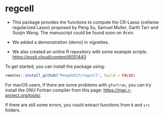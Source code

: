 # regcell

- This package provides the functions to compute the CR-Lasso (cellwise regularized Lasso) proposed by Peng Su, Samuel Muller, Garth Tarr and Suojin Wang. The manuscript could be found soon on Arxiv.

- We added a demonstration (demo) in vignettes.

- We also created an online R repository with some example scripts.  https://posit.cloud/content/6051440

To get started, you can install the package using:

```r
remotes::install_github("PengSU517/regcell", build = FALSE)
```

For macOS users, if there are some problems with `gfortran`, you can try install the GNU Fortran compiler from this page: https://mac.r-project.org/tools/.


If there are still some errors, you could extract functions from `R` and `src` folders.

